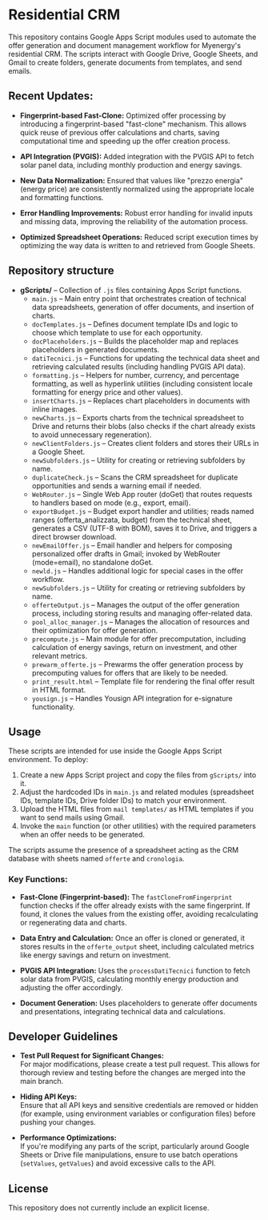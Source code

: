 # Residential CRM

This repository contains Google Apps Script modules used to automate the offer generation and document management workflow for Myenergy's residential CRM. The scripts interact with Google Drive, Google Sheets, and Gmail to create folders, generate documents from templates, and send emails.

## Recent Updates:

- **Fingerprint-based Fast-Clone:** Optimized offer processing by introducing a fingerprint-based "fast-clone" mechanism. This allows quick reuse of previous offer calculations and charts, saving computational time and speeding up the offer creation process.

- **API Integration (PVGIS):** Added integration with the PVGIS API to fetch solar panel data, including monthly production and energy savings.

- **New Data Normalization:** Ensured that values like "prezzo energia" (energy price) are consistently normalized using the appropriate locale and formatting functions.

- **Error Handling Improvements:** Robust error handling for invalid inputs and missing data, improving the reliability of the automation process.

- **Optimized Spreadsheet Operations:** Reduced script execution times by optimizing the way data is written to and retrieved from Google Sheets.

## Repository structure

- **gScripts/** – Collection of `.js` files containing Apps Script functions.
  - `main.js` – Main entry point that orchestrates creation of technical data spreadsheets, generation of offer documents, and insertion of charts.
  - `docTemplates.js` – Defines document template IDs and logic to choose which template to use for each opportunity.
  - `docPlaceholders.js` – Builds the placeholder map and replaces placeholders in generated documents.
  - `datiTecnici.js` – Functions for updating the technical data sheet and retrieving calculated results (including handling PVGIS API data).
  - `formatting.js` – Helpers for number, currency, and percentage formatting, as well as hyperlink utilities (including consistent locale formatting for energy price and other values).
  - `insertCharts.js` – Replaces chart placeholders in documents with inline images.
  - `newCharts.js` – Exports charts from the technical spreadsheet to Drive and returns their blobs (also checks if the chart already exists to avoid unnecessary regeneration).
  - `newClientFolders.js` – Creates client folders and stores their URLs in a Google Sheet.
  - `newSubfolders.js` – Utility for creating or retrieving subfolders by name.
  - `duplicateCheck.js` – Scans the CRM spreadsheet for duplicate opportunities and sends a warning email if needed.
  - `WebRouter.js` – Single Web App router (doGet) that routes requests to handlers based on mode (e.g., export, email).
  - `exportBudget.js` – Budget export handler and utilities; reads named ranges (offerta_analizzata, budget) from the technical sheet, generates a CSV (UTF-8 with BOM), saves it to Drive, and triggers a direct browser download.
  - `newEmailOffer.js` – Email handler and helpers for composing personalized offer drafts in Gmail; invoked by WebRouter (mode=email), no standalone doGet.
  - `newld.js` – Handles additional logic for special cases in the offer workflow.
  - `newSubfolders.js` – Utility for creating or retrieving subfolders by name.
  - `offerteOutput.js` – Manages the output of the offer generation process, including storing results and managing offer-related data.
  - `pool_alloc_manager.js` – Manages the allocation of resources and their optimization for offer generation.
  - `precompute.js` – Main module for offer precomputation, including calculation of energy savings, return on investment, and other relevant metrics.
  - `prewarm_offerte.js` – Prewarms the offer generation process by precomputing values for offers that are likely to be needed.
  - `print_result.html` – Template file for rendering the final offer result in HTML format.
  - `yousign.js` – Handles Yousign API integration for e-signature functionality.

## Usage

These scripts are intended for use inside the Google Apps Script environment. To deploy:

1. Create a new Apps Script project and copy the files from `gScripts/` into it.
2. Adjust the hardcoded IDs in `main.js` and related modules (spreadsheet IDs, template IDs, Drive folder IDs) to match your environment.
3. Upload the HTML files from `mail templates/` as HTML templates if you want to send mails using Gmail.
4. Invoke the `main` function (or other utilities) with the required parameters when an offer needs to be generated.

The scripts assume the presence of a spreadsheet acting as the CRM database with sheets named `offerte` and `cronologia`.

### Key Functions:

- **Fast-Clone (Fingerprint-based):** The `fastCloneFromFingerprint` function checks if the offer already exists with the same fingerprint. If found, it clones the values from the existing offer, avoiding recalculating or regenerating data and charts.
  
- **Data Entry and Calculation:** Once an offer is cloned or generated, it stores results in the `offerte_output` sheet, including calculated metrics like energy savings and return on investment.
  
- **PVGIS API Integration:** Uses the `processDatiTecnici` function to fetch solar data from PVGIS, calculating monthly energy production and adjusting the offer accordingly.

- **Document Generation:** Uses placeholders to generate offer documents and presentations, integrating technical data and calculations.

## Developer Guidelines

- **Test Pull Request for Significant Changes:**  
  For major modifications, please create a test pull request. This allows for thorough review and testing before the changes are merged into the main branch.

- **Hiding API Keys:**  
  Ensure that all API keys and sensitive credentials are removed or hidden (for example, using environment variables or configuration files) before pushing your changes.

- **Performance Optimizations:**  
  If you're modifying any parts of the script, particularly around Google Sheets or Drive file manipulations, ensure to use batch operations (`setValues`, `getValues`) and avoid excessive calls to the API.

## License

This repository does not currently include an explicit license.

